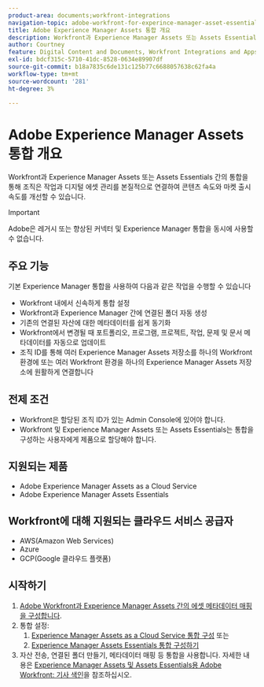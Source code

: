 ```yaml
---
product-area: documents;workfront-integrations
navigation-topic: adobe-workfront-for-experince-manager-asset-essentials
title: Adobe Experience Manager Assets 통합 개요
description: Workfront과 Experience Manager Assets 또는 Assets Essentials 간의 통합을 통해 조직은 작업과 디지털 에셋 관리를 본질적으로 연결하여 콘텐츠 속도와 마켓 출시 속도를 개선할 수 있습니다.
author: Courtney
feature: Digital Content and Documents, Workfront Integrations and Apps
exl-id: bdcf315c-5710-41dc-8528-0634e89907df
source-git-commit: b18a7835c6de131c125b77c6688057638c62fa4a
workflow-type: tm+mt
source-wordcount: '281'
ht-degree: 3%

---
```


# Adobe Experience Manager Assets 통합 개요

<!-- Audited: 12/2023 -->

Workfront과 Experience Manager Assets 또는 Assets Essentials 간의 통합을 통해 조직은 작업과 디지털 에셋 관리를 본질적으로 연결하여 콘텐츠 속도와 마켓 출시 속도를 개선할 수 있습니다.

>[!IMPORTANT]
>
>Adobe은 레거시 또는 향상된 커넥터 및 Experience Manager 통합을 동시에 사용할 수 없습니다.

## 주요 기능

기본 Experience Manager 통합을 사용하여 다음과 같은 작업을 수행할 수 있습니다

* Workfront 내에서 신속하게 통합 설정
* Workfront과 Experience Manager 간에 연결된 폴더 자동 생성
* 기존의 연결된 자산에 대한 메타데이터를 쉽게 동기화
* Workfront에서 변경될 때 포트폴리오, 프로그램, 프로젝트, 작업, 문제 및 문서 메타데이터를 자동으로 업데이트
* 조직 ID를 통해 여러 Experience Manager Assets 저장소를 하나의 Workfront 환경에 또는 여러 Workfront 환경을 하나의 Experience Manager Assets 저장소에 원활하게 연결합니다


## 전제 조건

* Workfront은 할당된 조직 ID가 있는 Admin Console에 있어야 합니다.
* Workfront 및 Experience Manager Assets 또는 Assets Essentials는 통합을 구성하는 사용자에게 제품으로 할당해야 합니다.


## 지원되는 제품

* Adobe Experience Manager Assets as a Cloud Service
* Adobe Experience Manager Assets Essentials

## Workfront에 대해 지원되는 클라우드 서비스 공급자

* AWS(Amazon Web Services)
* Azure
* GCP(Google 클라우드 플랫폼)


## 시작하기

1. [Adobe Workfront과 Experience Manager Assets 간의 에셋 메타데이터 매핑을 구성합니다](https://experienceleague.adobe.com/en/docs/experience-manager-cloud-service/content/assets/integrations/configure-asset-metadata-mapping).
1. 통합 설정:
   1. [Experience Manager Assets as a Cloud Service 통합 구성](/help/quicksilver/administration-and-setup/configure-integrations/configure-aacs-integration.md)
또는
   1. [Experience Manager Assets Essentials 통합 구성하기](/help/quicksilver/documents/adobe-workfront-for-experience-manager-assets-essentials/setup-asset-essentials.md)
1. 자산 전송, 연결된 폴더 만들기, 메타데이터 매핑 등 통합을 사용합니다. 자세한 내용은 [Experience Manager Assets 및 Assets Essentials용 Adobe Workfront: 기사 색인](/help/quicksilver/documents/adobe-workfront-for-experience-manager-assets-essentials/workfront-for-aem-asset-essentials.md)을 참조하십시오.
